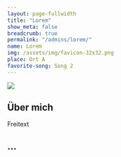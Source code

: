 ```yaml
---
layout: page-fullwidth
title: "Lorem"
show_meta: false
breadcrumb: true
permalink: "/admins/lorem/"
name: Lorem
img: /assets/img/favicon-32x32.png
place: Ort A
favorite-song: Song 2
---
```


<img class="right admin-photo" src="{{ page.img }}"/>

## Über mich

Freitext

## ...
